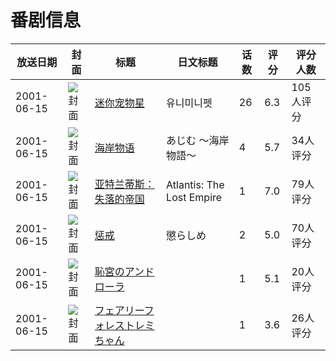 # 番剧信息

|放送日期|封面|标题|日文标题|话数|评分|评分人数|
|---|---|---|---|---|---|---|
|2001-06-15|![封面](https://lain.bgm.tv/pic/cover/c/eb/b1/11911_UGGCq.jpg)|[迷你宠物星](https://bangumi.tv/subject/11911)|유니미니펫|26|6.3|105人评分|
|2001-06-15|![封面](https://lain.bgm.tv/pic/cover/c/32/97/61959_qoSaQ.jpg)|[海岸物语](https://bangumi.tv/subject/61959)|あじむ 〜海岸物語〜|4|5.7|34人评分|
|2001-06-15|![封面](https://lain.bgm.tv/pic/cover/c/f8/74/62835_2oQpT.jpg)|[亚特兰蒂斯：失落的帝国](https://bangumi.tv/subject/62835)|Atlantis: The Lost Empire|1|7.0|79人评分|
|2001-06-15|![封面](https://bangumi.tv/img/no_icon_subject.png)|[惩戒](https://bangumi.tv/subject/74420)|懲らしめ|2|5.0|70人评分|
|2001-06-15|![封面](https://bangumi.tv/img/no_icon_subject.png)|[恥宮のアンドローラ](https://bangumi.tv/subject/106108)||1|5.1|20人评分|
|2001-06-15|![封面](https://bangumi.tv/img/no_icon_subject.png)|[フェアリーフォレストレミちゃん](https://bangumi.tv/subject/107524)||1|3.6|26人评分|

